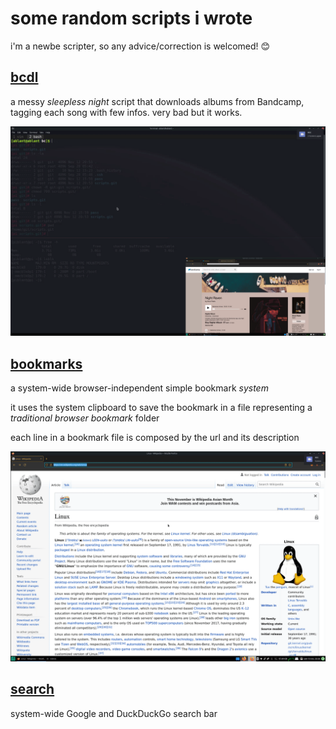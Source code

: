 # some random scripts i wrote

 i'm a newbe scripter, so any advice/correction is welcomed! 😊

## [bcdl](https://github.com/xVss/scripts/blob/master/bcdl)

a messy *sleepless night* script that downloads albums from Bandcamp, tagging each song with few infos. very bad but it works.

![bcdl gif](res/bcdl.gif)

## [bookmarks](https://github.com/xVss/scripts/blob/master/bookmarks)

a system-wide browser-independent simple bookmark *system*

it uses the system clipboard to save the bookmark in a file representing a *traditional browser bookmark* folder

each line in a bookmark file is composed by the url and its description

![bookmarks gif](res/bookmarks.gif)

## [search](https://github.com/xVss/scripts/blob/master/search)

system-wide Google and DuckDuckGo search bar

